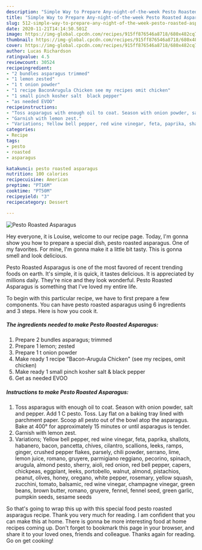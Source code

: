 ```yaml
---
description: "Simple Way to Prepare Any-night-of-the-week Pesto Roasted Asparagus"
title: "Simple Way to Prepare Any-night-of-the-week Pesto Roasted Asparagus"
slug: 512-simple-way-to-prepare-any-night-of-the-week-pesto-roasted-asparagus
date: 2020-11-21T14:14:50.501Z
image: https://img-global.cpcdn.com/recipes/915ff876546a8718/680x482cq70/pesto-roasted-asparagus-recipe-main-photo.jpg
thumbnail: https://img-global.cpcdn.com/recipes/915ff876546a8718/680x482cq70/pesto-roasted-asparagus-recipe-main-photo.jpg
cover: https://img-global.cpcdn.com/recipes/915ff876546a8718/680x482cq70/pesto-roasted-asparagus-recipe-main-photo.jpg
author: Lucas Richardson
ratingvalue: 4.5
reviewcount: 30524
recipeingredient:
- "2 bundles asparagus trimmed"
- "1 lemon zested"
- "1 t onion powder"
- "1 recipe BaconArugula Chicken see my recipes omit chicken"
- "1 small pinch kosher salt  black pepper"
- "as needed EVOO"
recipeinstructions:
- "Toss asparagus with enough oil to coat. Season with onion powder, salt and pepper. Add 1 C pesto. Toss. Lay flat on a baking tray lined with parchment paper. Scoop all pesto out of the bowl atop the asparagus. Bake at 400° for approximately 15 minutes or until asparagus is tender."
- "Garnish with lemon zest."
- "Variations; Yellow bell pepper, red wine vinegar, feta, paprika, shallots, habanero, bacon, pancetta, chives, cilantro, scallions, leeks, ramps, ginger, crushed pepper flakes, parsely, chili powder, serrano, lime, lemon juice, romano, gruyere, parmigiano reggiano, pecorino, spinach, arugula, almond pesto, sherry, aioli, red onion, red bell pepper, capers, chickpeas, eggplant, leeks, portobello, walnut, almond, pistachios, peanut, olives, honey, oregano, white pepper, rosemary, yellow squash, zucchini, tomato, balsamic, red wine vinegar, champagne vinegar, green beans, brown butter, romano, gruyere, fennel, fennel seed, green garlic, pumpkin seeds, sesame seeds"
categories:
- Recipe
tags:
- pesto
- roasted
- asparagus

katakunci: pesto roasted asparagus 
nutrition: 100 calories
recipecuisine: American
preptime: "PT16M"
cooktime: "PT50M"
recipeyield: "3"
recipecategory: Dessert

---
```



![Pesto Roasted Asparagus](https://img-global.cpcdn.com/recipes/915ff876546a8718/680x482cq70/pesto-roasted-asparagus-recipe-main-photo.jpg)

Hey everyone, it is Louise, welcome to our recipe page. Today, I'm gonna show you how to prepare a special dish, pesto roasted asparagus. One of my favorites. For mine, I'm gonna make it a little bit tasty. This is gonna smell and look delicious.



Pesto Roasted Asparagus is one of the most favored of recent trending foods on earth. It's simple, it is quick, it tastes delicious. It is appreciated by millions daily. They're nice and they look wonderful. Pesto Roasted Asparagus is something that I've loved my entire life.


To begin with this particular recipe, we have to first prepare a few components. You can have pesto roasted asparagus using 6 ingredients and 3 steps. Here is how you cook it.

<!--inarticleads1-->

##### The ingredients needed to make Pesto Roasted Asparagus:

1. Prepare 2 bundles asparagus; trimmed
1. Prepare 1 lemon; zested
1. Prepare 1 t onion powder
1. Make ready 1 recipe &#34;Bacon-Arugula Chicken&#34; (see my recipes, omit chicken)
1. Make ready 1 small pinch kosher salt &amp; black pepper
1. Get as needed EVOO




<!--inarticleads2-->

##### Instructions to make Pesto Roasted Asparagus:

1. Toss asparagus with enough oil to coat. Season with onion powder, salt and pepper. Add 1 C pesto. Toss. Lay flat on a baking tray lined with parchment paper. Scoop all pesto out of the bowl atop the asparagus. Bake at 400° for approximately 15 minutes or until asparagus is tender.
1. Garnish with lemon zest.
1. Variations; Yellow bell pepper, red wine vinegar, feta, paprika, shallots, habanero, bacon, pancetta, chives, cilantro, scallions, leeks, ramps, ginger, crushed pepper flakes, parsely, chili powder, serrano, lime, lemon juice, romano, gruyere, parmigiano reggiano, pecorino, spinach, arugula, almond pesto, sherry, aioli, red onion, red bell pepper, capers, chickpeas, eggplant, leeks, portobello, walnut, almond, pistachios, peanut, olives, honey, oregano, white pepper, rosemary, yellow squash, zucchini, tomato, balsamic, red wine vinegar, champagne vinegar, green beans, brown butter, romano, gruyere, fennel, fennel seed, green garlic, pumpkin seeds, sesame seeds




So that's going to wrap this up with this special food pesto roasted asparagus recipe. Thank you very much for reading. I am confident that you can make this at home. There is gonna be more interesting food at home recipes coming up. Don't forget to bookmark this page in your browser, and share it to your loved ones, friends and colleague. Thanks again for reading. Go on get cooking!

